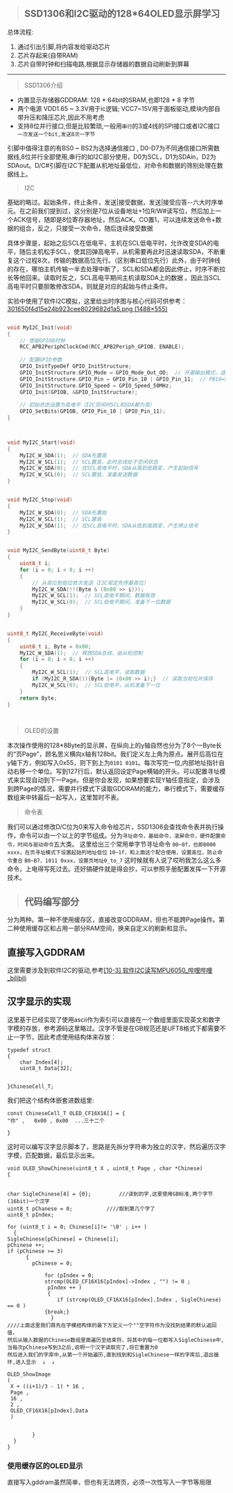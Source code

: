 
>## SSD1306和I2C驱动的128*64OLED显示屏学习

 总体流程:
 1. 通过引出引脚,将内容发给驱动芯片
 2. 芯片存起来(自带RAM)
 3. 芯片自带时钟和扫描电路,根据显示存储器的数据自动刷新到屏幕

---
> SSD1306介绍
- 内置显示存储器GDDRAM: 128 * 64bit的SRAM,也即128 * 8 字节
- 两个电源 VDD1.65 ~ 3.3V用于ic逻辑;  VCC7~15V用于面板驱动,模块内部自带升压和降压芯片,因此不用考虑
- 支持8位并行接口,但是比较繁琐,一般用``串行``的3或4线的SPI接口或者I2C接口 ``一次发送一个bit,发送8次一字节`` 

引脚中值得注意的有BS0 ~ BS2为选择通信接口 , D0-D7为不同通信接口所需数据线,8位并行全部使用,串行的如I2C部分使用，D0为SCL，D1为SDAin，D2为SDAout。D/C#引脚在I2C下配置从机地址最低位，对命令和数据的筛别处理在数据线上。

> I2C

基础的略过。起始条件，终止条件，发送|接受数据，发送|接受应答--六大时序单元。在之前我们提到过，这分别是7位从设备地址+1位R/W#读写位，然后加上一个ACK信号，随即是8位寄存器地址，然后ACK。CO置1，可以连续发送命令+数据的组合，反之，只接受一次命令，随后连续接受数据

具体步骤是，起始之后SCL在低电平，主机在SCL低电平时，允许改变SDA的电平，随后主机松手SCL，使其回弹高电平，从机需要再此时迅速读取SDA，不断重复这个过程8次，传输的数据高位先行。（区别串口低位先行）此外，由于时钟线的存在，哪怕主机传输一半去处理中断了，SCL和SDA都会因此停止，时序不断拉长等他回来。读取时反之，SCL高电平期间主机读取SDA上的数据	。因此当SCL高电平时只要胆敢修改SDA，则就是对应的起始与终止条件。

实验中使用了软件I2C模拟，这里给出时序图与核心代码可供参考：[301650f4d15e24b923cee8029682d1a5.png (1488×555)](https://i-blog.csdnimg.cn/blog_migrate/301650f4d15e24b923cee8029682d1a5.png)
```c

void MyI2C_Init(void)
{
    // 使能GPIOB时钟
    RCC_APB2PeriphClockCmd(RCC_APB2Periph_GPIOB, ENABLE);
    
    // 配置GPIO参数
    GPIO_InitTypeDef GPIO_InitStructure;
    GPIO_InitStructure.GPIO_Mode = GPIO_Mode_Out_OD;  // 开漏输出模式，适合I2C
    GPIO_InitStructure.GPIO_Pin = GPIO_Pin_10 | GPIO_Pin_11;  // PB10=SCL, PB11=SDA
    GPIO_InitStructure.GPIO_Speed = GPIO_Speed_50MHz;
    GPIO_Init(GPIOB, &GPIO_InitStructure);
    
    // 初始状态设置为高电平（I2C空闲时SCL和SDA都为高）
    GPIO_SetBits(GPIOB, GPIO_Pin_10 | GPIO_Pin_11);
}



void MyI2C_Start(void)
{
    MyI2C_W_SDA(1);  // SDA先置高
    MyI2C_W_SCL(1);  // SCL置高，此时总线处于空闲状态
    MyI2C_W_SDA(0);  // 在SCL高电平时，SDA从高到低跳变，产生起始信号
    MyI2C_W_SCL(0);  // SCL置低，准备发送数据
}


void MyI2C_Stop(void)
{
    MyI2C_W_SDA(0);  // SDA先置低
    MyI2C_W_SCL(1);  // SCL置高
    MyI2C_W_SDA(1);  // 在SCL高电平时，SDA从低到高跳变，产生停止信号
}


void MyI2C_SendByte(uint8_t Byte)
{
    uint8_t i;
    for (i = 0; i < 8; i ++)
    {
        // 从高位到低位依次发送（I2C规定先传最高位）
        MyI2C_W_SDA(!!(Byte & (0x80 >> i)));
        MyI2C_W_SCL(1);  // SCL高电平期间，数据有效
        MyI2C_W_SCL(0);  // SCL低电平期间，准备下一位数据
    }
}


uint8_t MyI2C_ReceiveByte(void)
{
    uint8_t i, Byte = 0x00;
    MyI2C_W_SDA(1);  // 释放SDA总线，由从机控制
    for (i = 0; i < 8; i ++)
    {
        MyI2C_W_SCL(1);  // SCL高电平，读取数据
        if (MyI2C_R_SDA()){Byte |= (0x80 >> i);}  // 读取当前位并保存
        MyI2C_W_SCL(0);  // SCL低电平，从机准备下一位
    }
    return Byte;
}




```

> OLED的设置
> 
本次操作使用的128*8Byte的显示屏，在纵向上的y轴自然也分为了8个一Byte长的“页Page”，顾名思义横向x轴有128bit。我们定义左上角为原点。展开后高位在y轴下方，例如写入0x55，则下到上为``0101 0101``。每次写完一位,内部地址指针自动右移一个单位。写到127行后，默认返回设定Page横轴的开头。可以配置寻址模式来实现自动到下一Page。但是你会发现，如果想要实现Y轴任意指定，会涉及到跨Page的情况，需要并行模式下读取GDDRAM的能力，串行模式下，需要缓存数组来中转最后一起写入，这里暂时不表。

>命令表

我们可以通过修改D/C位为0来写入命令给芯片，SSD1306会查找命令表并执行操作，命令可以由一个以上的字节组成。分为``寻址命令，基础命令，滚屏命令，硬件配置命令，时间与驱动命令``五大类。
这里给出三个常用单字节寻址命令
``00~0f，也即0000 xxxx，在页寻址模式下设置起始列地址低位``
``10~1f，和上面这个配合使用，设置高位，防止命令重合``
``B0~B7，1011 0xxx，设置页地址0_to_7``
这时候就有人说了哎哟我怎么这么多命令，上电得写死过去。还好搞硬件就是得会抄，可以参照手册配置发挥一下开源技术。

> ## 代码编写部分

分为两种。第一种不使用缓存区，直接改变GDDRAM，但也不能跨Page操作。第二种使用缓存区和占用一部分RAM空间，换来自定义的刷新和显示。

## 直接写入GDDRAM

这里需要涉及到软件I2C的驱动,参考[[10-3] 软件I2C读写MPU6050_哔哩哔哩_bilibili](https://www.bilibili.com/video/BV1th411z7sn?spm_id_from=333.788.videopod.episodes&vd_source=740e28c14abb598f1fe8be2d12484cbb&p=33)

## 汉字显示的实现

这里基于已经实现了使用ascii作为索引可以直接在一个数组里面实现英文和数字字模的存放，参考源码这里略过。汉字不管是在GB规范还是UFT8格式下都需要不止一字节，因此考虑使用结构体来存放：
```
typedef struct
{
	char Index[4];
	uint8_t Data[32];


}ChineseCell_T;
```
我们把这个结构体嵌套进数组里:
```
const ChineseCell_T OLED_CF16X16[] = {
"你"	,	0x00 , 0x00  ...三十二个

}
```
这时可以编写汉字显示脚本了，思路是先拆分字符串为独立的汉字，然后遍历汉字字模，匹配数据，最后显示出来。
```
void OLED_ShowChinese(uint8_t X , uint8_t Page , char *Chinese)
{


char SigleChinese[4] = {0};			///读到的字,这里使用GB标准,两个字节(16bit)一个汉字
uint8_t pChanese = 0; 			////取到第几个字了
uint8_t pIndex;

for (uint8_t i = 0; Chinese[i]!= '\0' ; i++ )
  {
SigleChinese[pChinese] = Chinese[i];
pChinese ++;
if (pChinese >= 3)
	  { 
		pChinese = 0;
		
			for (pIndex = 0; 
			strcmp(OLED_CF16X16[pIndex]->Index , "") != 0 ;
			 pIndex ++ )
			 {
				if (strcmp(OLED_CF16X16[pIndex].Index , SigleChinese) == 0 )
			{break;}
			  }
////上面这里我们首先在字模结构体的最下方定义一个""空字符作为没找到结果的默认返回值，
然后从输入数据的Chinese数组里面遍历至结束符，将其中的每一位都写入SigleChinese中,当每次pChinese写到3之后,说明一个汉字读取完了,将它重置为0
然后进入我们的字库中,从第一个开始遍历,直到找到和SigleChinese一样的字库后,退出循环,进入显示  ↓  ↓
		
OLED_ShowImage
(
 X + ((i+1)/3 - 1) * 16 ,
 Page , 
 16 ,
 2 ,
 OLED_CF16X16[pIndex].Data
 )


		}
  }
}

```

###  使用缓存区的OLED显示
直接写入gddram虽然简单，但也有无法跨页，必须一次性写入一字节等局限
<!--stackedit_data:
eyJoaXN0b3J5IjpbLTE0Njk1OTczMDIsNTc3NDM0NDUwLDEwND
g2NTI1NzgsMTA4NTE0Mjc1NSwxNjI3ODE3Njk3LC04ODg0NjEy
NjMsMTE2MTY2NDg1MywyOTU2NDAzOTksMTYxMDU2MTcxOSwtNj
czMDMwMzkxLC0xNDUwMjg1NDY3LDIyNzA0NDU0Nyw2NjE5MDgy
NDAsMjA5MTAwMjk2OF19
-->